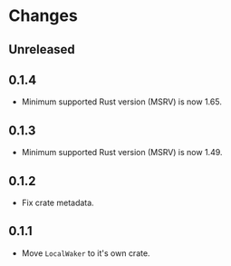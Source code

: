# Changes

## Unreleased

## 0.1.4

- Minimum supported Rust version (MSRV) is now 1.65.

## 0.1.3

- Minimum supported Rust version (MSRV) is now 1.49.

## 0.1.2

- Fix crate metadata.

## 0.1.1

- Move `LocalWaker` to it's own crate.
